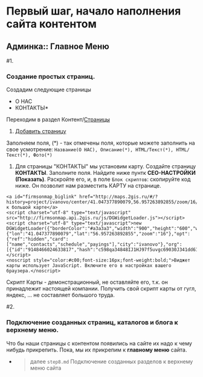 # Первый шаг, начало наполнения сайта контентом
## Админка:: Главное Меню



#1.
###  Создание простых страниц.

Создадим следующие страницы 
- О НАС
- КОНТАКТЫ*


Переходим в раздел Контент/[Страницы](http://localhost:8000/admin/page/page/)
1. [Добавить страницу](http://localhost:8000/admin/page/page/add/)

Заполняем поля, (*) - так отмечены поля, которые можете заполнить на свое усмотрение:
``Название(О НАС), Описание(*), HTML/Текст(*), HTML/Текст(*), Фото(*)``

1. Для страницы "КОНТАКТЫ" мы установим карту. Создайте страницу **КОНТАКТЫ**. Заполните поля.
Найдите ниже пунтк **СЕО-НАСТРОЙКИ (Показать)**. Раскройте его, и, в поле 
``Блок скриптов``: скопируйте код ниже. Он позволит нам разместить КАРТУ на странице.

```````````````````````````````````````````````` 
<a id="firmsonmap_biglink" href="http://maps.2gis.ru/#/?history=project/ivanovo/center/41.047377890079,56.957263892855/zoom/16/state/widget/id/9148466024633817/firms/9148466024633817">Перейти к большой карте</a>
<script charset="utf-8" type="text/javascript" src="http://firmsonmap.api.2gis.ru/js/DGWidgetLoader.js"></script>
<script charset="utf-8" type="text/javascript">new DGWidgetLoader({"borderColor":"#a3a3a3","width":"900","height":"600","wid":"8ef1edcf3a24f9bc527475964d453cea","pos":{"lon":"41.047377890079","lat":"56.957263892855","zoom":"16"},"opt":{"ref":"hidden","card":["name","contacts","schedule","payings"],"city":"ivanovo"},"org":[{"id":"9148466024633817","hash":"c598qa34848IJ1HJ97f5uvgc69030J341dd6178649366937596A69GC1J0I920673"}]});</script>
<noscript style="color:#c00;font-size:16px;font-weight:bold;">Виджет карты использует JavaScript. Включите его в настройках вашего браузера.</noscript>
``````````````````````````````````````````````````

Скрипт Карты - демонстрационный, не оставляйте его, т.к. он принадлежит настоящей компании.
Получить свой скрипт карты от гугл, яндекс, ... не составляет большого труда.




#2. 
### Подключение созданных страниц, каталогов и блога к верхнему меню.
Что бы наши страницы с контентом появились на сайте их надо к чему нибудь прикрепить.
Пока, мы их прикрепим к **главному меню** сайта.


- > далее ``step8.md`` Подключение созданных разделов к верхнему меню сайта

